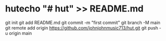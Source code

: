 # hutecho "# hut" >> README.md
git init
git add README.md
git commit -m "first commit"
git branch -M main
git remote add origin https://github.com/johnjohnmusic713/hut.git
git push -u origin main
